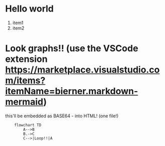 # Hello world
1. item1
2. item2

# Look graphs!!  (use the VSCode extension https://marketplace.visualstudio.com/items?itemName=bierner.markdown-mermaid)
this'll be embedded as BASE64 - into HTML! (one file!)
```mermaid
    flowchart TD
        A-->B
        B.->C
        C-->|Loop!!|A
```

